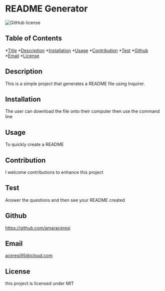 # README Generator
  ![GitHub license](https://img.shields.io/badge/license-MIT-blue.svg)

  ## Table of Contents
  *[Title](#title)
  *[Description](#description)
  *[Installation](#installation)
  *[Usage](#usage)
  *[Contribution](#contribution)
  *[Test](#test)
  *[Github](#userName)
  *[Email](#emailAddress)
  *[License](#license) 

  ## Description
  This is a simple project that generates a README file using Inquirer.

  ## Installation
  The user can download the file onto their computer then use the command line 

  ## Usage
  To quickly create a README

  ## Contribution
  I welcome contributions to enhance this project

  ## Test
  Answer the questions and then see your README created

  ## Github
  https://github.com/amaraceresi

  ## Email
  aceresi95@icloud.com

  ## License 
  this project is licensed under MIT

